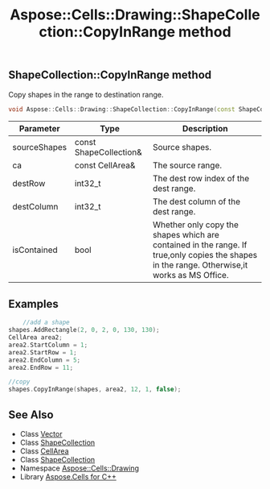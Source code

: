 ﻿---
title: Aspose::Cells::Drawing::ShapeCollection::CopyInRange method
linktitle: CopyInRange
second_title: Aspose.Cells for C++ API Reference
description: 'Aspose::Cells::Drawing::ShapeCollection::CopyInRange method. Copy shapes in the range to destination range in C++.'
type: docs
weight: 4300
url: /cpp/aspose.cells.drawing/shapecollection/copyinrange/
---
## ShapeCollection::CopyInRange method


Copy shapes in the range to destination range.

```cpp
void Aspose::Cells::Drawing::ShapeCollection::CopyInRange(const ShapeCollection &sourceShapes, const CellArea &ca, int32_t destRow, int32_t destColumn, bool isContained)
```


| Parameter | Type | Description |
| --- | --- | --- |
| sourceShapes | const ShapeCollection\& | Source shapes. |
| ca | const CellArea\& | The source range. |
| destRow | int32_t | The dest row index of the dest range. |
| destColumn | int32_t | The dest column of the dest range. |
| isContained | bool | Whether only copy the shapes which are contained in the range. If true,only copies the shapes in the range. Otherwise,it works as MS Office. |


## Examples


```cpp
    //add a shape
shapes.AddRectangle(2, 0, 2, 0, 130, 130);
CellArea area2;
area2.StartColumn = 1;
area2.StartRow = 1;
area2.EndColumn = 5;
area2.EndRow = 11;

//copy
shapes.CopyInRange(shapes, area2, 12, 1, false);
```

## See Also

* Class [Vector](../../../aspose.cells/vector/)
* Class [ShapeCollection](../)
* Class [CellArea](../../../aspose.cells/cellarea/)
* Class [ShapeCollection](../)
* Namespace [Aspose::Cells::Drawing](../../)
* Library [Aspose.Cells for C++](../../../)
